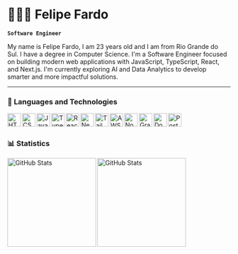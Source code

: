 # 👨🏻‍💻 Felipe Fardo

**`Software Engineer`**

My name is Felipe Fardo, I am 23 years old and I am from Rio Grande do Sul. I have a degree in Computer Science. I'm a Software Engineer focused on building modern web applications with JavaScript, TypeScript, React, and Next.js. I'm currently exploring AI and Data Analytics to develop smarter and more impactful solutions.

---

### 🤖 Languages and Technologies

<img 
    align="left" 
    alt="HTML"
    title="HTML" 
    width="30px" 
    src="https://cdn.jsdelivr.net/gh/devicons/devicon@latest/icons/html5/html5-original.svg" 
/>
<img 
    align="left" 
    alt="CSS" 
    title="CSS"
    width="30px" 
    src="https://cdn.jsdelivr.net/gh/devicons/devicon@latest/icons/css3/css3-original.svg" 
/>
<img 
    align="left" 
    alt="JavaScript" 
    title="JavaScript"
    width="30px" 
    src="https://cdn.jsdelivr.net/gh/devicons/devicon@latest/icons/javascript/javascript-original.svg" 
/>
<img 
    align="left" 
    alt="TypeScript"
    title="TypeScript" 
    width="30px" 
    src="https://cdn.jsdelivr.net/gh/devicons/devicon@latest/icons/typescript/typescript-original.svg" 
/>
<img 
    align="left" 
    alt="React"
    title="React" 
    width="30px" 
    src="https://cdn.jsdelivr.net/gh/devicons/devicon@latest/icons/react/react-original.svg" 
/>
<img 
    align="left" 
    alt="Next.js" 
    title="Next.js"
    width="30px" 
    src="https://cdn.jsdelivr.net/gh/devicons/devicon@latest/icons/nextjs/nextjs-original.svg" 
/>
<img 
    align="left" 
    alt="Tailwind" 
    title="Tailwind"
    width="30px" 
    src="https://cdn.jsdelivr.net/gh/devicons/devicon@latest/icons/tailwindcss/tailwindcss-original.svg" 
/>
<img
    align="left" 
    alt="AWS" 
    title="AWS"
    width="30px" 
    src="https://cdn.jsdelivr.net/gh/devicons/devicon@latest/icons/amazonwebservices/amazonwebservices-original-wordmark.svg" />
<img
    align="left" 
    alt="Node" 
    title="Node"
    width="30px"
    src="https://cdn.jsdelivr.net/gh/devicons/devicon@latest/icons/nodejs/nodejs-original.svg"
/>
<img
    align="left" 
    alt="Graphql" 
    title="Graphql"
    width="30px"
    src="https://cdn.jsdelivr.net/gh/devicons/devicon@latest/icons/graphql/graphql-plain.svg"
/>
<img
    align="left" 
    alt="Docker" 
    title="Docker"
    width="30px"
    src="https://cdn.jsdelivr.net/gh/devicons/devicon@latest/icons/docker/docker-original.svg"
/>
<img
    align="left" 
    alt="PostgreSQL" 
    title="PostgreSQL"
    width="30px"
    src="https://cdn.jsdelivr.net/gh/devicons/devicon@latest/icons/postgresql/postgresql-original.svg"
/>

<br/>
<br/>

### 📊 Statistics

<p>
    <img 
        align="left" 
        alt="GitHub Stats" 
        height="200" 
        src="https://github-readme-stats.vercel.app/api?username=felipefardo&show_icons=true&theme=tokyonight&include_all_commits=true&locale=en" 
      />
    <img 
      align="left" 
      alt="GitHub Stats" 
      height="200" 
      src="https://github-readme-stats.vercel.app/api/top-langs/?username=felipefardo&theme=tokyonight&layout=compact&custom_title=Technologies&langs_count=9" 
      />
</p>
